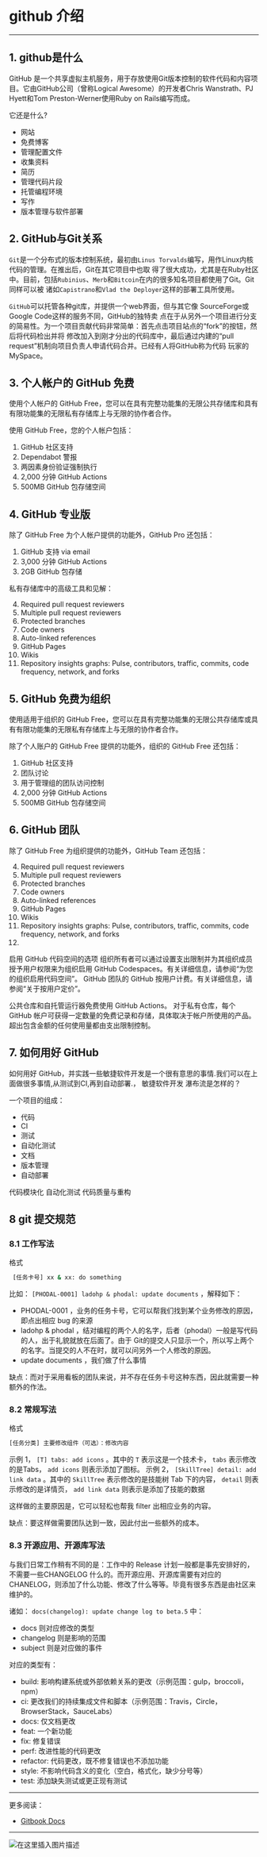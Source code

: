 # github 介绍





---
##  1. github是什么
GitHub 是一个共享虚拟主机服务，用于存放使用Git版本控制的软件代码和内容项目。它由GitHub公司（曾称Logical
Awesome）的开发者Chris Wanstrath、PJ Hyett和Tom Preston-Werner使用Ruby on Rails编写而成。

它还是什么?

 - 网站
 - 免费博客
 - 管理配置文件
 - 收集资料
 - 简历
 - 管理代码片段
 - 托管编程环境
 - 写作
 - 版本管理与软件部署

##  2. GitHub与Git关系
`Git`是一个分布式的版本控制系统，最初由`Linus Torvalds`编写，用作Linux内核代码的管理。在推出后，Git在其它项目中也取
得了很大成功，尤其是在Ruby社区中。目前，包括`Rubinius`、`Merb`和`Bitcoin`在内的很多知名项目都使用了Git。Git同样可以被
诸如`Capistrano`和`Vlad the Deployer`这样的部署工具所使用。

`GitHub`可以托管各种git库，并提供一个web界面，但与其它像 SourceForge或Google Code这样的服务不同，GitHub的独特卖
点在于从另外一个项目进行分支的简易性。为一个项目贡献代码非常简单：首先点击项目站点的“fork”的按钮，然后将代码检出并将
修改加入到刚才分出的代码库中，最后通过内建的“pull request”机制向项目负责人申请代码合并。已经有人将GitHub称为代码
玩家的MySpace。

##  3. 个人帐户的 GitHub 免费
使用个人帐户的 GitHub Free，您可以在具有完整功能集的无限公共存储库和具有有限功能集的无限私有存储库上与无限的协作者合作。

使用 GitHub Free，您的个人帐户包括：

 1. GitHub 社区支持
 2. Dependabot 警报
 3. 两因素身份验证强制执行
 4. 2,000 分钟 GitHub Actions
 5. 500MB GitHub 包存储空间

##  4. GitHub 专业版
除了 GitHub Free 为个人帐户提供的功能外，GitHub Pro 还包括：

 1. GitHub 支持 via email
 2. 3,000 分钟 GitHub Actions
 3. 2GB GitHub 包存储
 
 私有存储库中的高级工具和见解：
 
 4. Required pull request reviewers
 5. Multiple pull request reviewers
 6. Protected branches
 7. Code owners
 8. Auto-linked references
 9. GitHub Pages
 10. Wikis
 11. Repository insights graphs: Pulse, contributors, traffic, commits, code frequency, network, and forks


##  5. GitHub 免费为组织
使用适用于组织的 GitHub Free，您可以在具有完整功能集的无限公共存储库或具有有限功能集的无限私有存储库上与无限的协作者合作。

除了个人账户的 GitHub Free 提供的功能外，组织的 GitHub Free 还包括：

 1. GitHub 社区支持
 2. 团队讨论
 3. 用于管理组的团队访问控制
 4. 2,000 分钟 GitHub Actions
 5. 500MB GitHub 包存储空间


##  6. GitHub 团队
除了 GitHub Free 为组织提供的功能外，GitHub Team 还包括：

 4. Required pull request reviewers
 5. Multiple pull request reviewers
 6. Protected branches
 7. Code owners
 8. Auto-linked references
 9. GitHub Pages
 10. Wikis
 11. Repository insights graphs: Pulse, contributors, traffic, commits, code frequency, network, and forks
 12. 
启用 GitHub 代码空间的选项
组织所有者可以通过设置支出限制并为其组织成员授予用户权限来为组织启用 GitHub Codespaces。有关详细信息，请参阅“为您的组织启用代码空间”。
GitHub 团队的 GitHub 按用户计费。有关详细信息，请参阅“关于按用户定价”。

公共仓库和自托管运行器免费使用 GitHub Actions。 对于私有仓库，每个 GitHub 帐户可获得一定数量的免费记录和存储，具体取决于帐户所使用的产品。 超出包含金额的任何使用量都由支出限制控制。



##  7. 如何用好 GitHub
如何用好 GitHub，并实践一些敏捷软件开发是一个很有意思的事情.我们可以在上面做很多事情,从测试到CI,再到自动部署.， 敏捷软件开发
瀑布流是怎样的？

一个项目的组成：

 - 代码
 - CI
 - 测试
 - 自动化测试
 - 文档
 - 版本管理
 - 自动部署

代码模块化
自动化测试
代码质量与重构

## 8 git 提交规范

### 8.1 工作写法
格式

```bash
 [任务卡号] xx & xx: do something
```

 比如： `[PHODAL-0001] ladohp & phodal: update documents` ，解释如下：

 - PHODAL-0001 ，业务的任务卡号，它可以帮我们找到某个业务修改的原因，即点出相应 bug 的来源
 - ladohp & phodal ，结对编程的两个人的名字，后者（phodal）一般是写代码的人，出于礼貌就放在后面了。由于 Git的提交人只显示一个，所以写上两个的名字。当提交的人不在时，就可以问另外一个人修改的原因。
 - update documents ，我们做了什么事情

缺点：而对于采用看板的团队来说，并不存在任务卡号这种东西，因此就需要一种额外的作法。

###  8.2 常规写法
格式

```bash
[任务分类] 主要修改组件（可选）：修改内容
```
示例 1， `[T] tabs: add icons` 。其中的 `T` 表示这是一个技术卡， `tabs` 表示修改的是Tabs， `add icons` 则表示添加了图标。
示例 2， `[SkillTree] detail: add link data` 。其中的 `SkillTree` 表示修改的是技能树 Tab 下的内容， `detail` 则表示修改的是详情页， `add link data` 则表示是添加了技能的数据

这样做的主要原因是，它可以轻松也帮我 filter 出相应业务的内容。

缺点：要这样做需要团队达到一致，因此付出一些额外的成本。

###  8.3 开源应用、开源库写法
与我们日常工作稍有不同的是：工作中的 Release 计划一般都是事先安排好的，不需要一些CHANGELOG 什么的。而开源应用、开源库需要有对应的 CHANELOG，则添加了什么功能、修改了什么等等。毕竟有很多东西是由社区来维护的。

诸如： `docs(changelog): update change log to beta.5` 中：

 - docs 则对应修改的类型
 - changelog 则是影响的范围
 - subject 则是对应做的事件

对应的类型有：

 - build: 影响构建系统或外部依赖关系的更改（示例范围：gulp，broccoli，npm）
 - ci: 更改我们的持续集成文件和脚本（示例范围：Travis，Circle，BrowserStack，SauceLabs）
 - docs: 仅文档更改
 - feat: 一个新功能
 - fix: 修复错误
 - perf: 改进性能的代码更改
 - refactor: 代码更改，既不修复错误也不添加功能
 - style: 不影响代码含义的变化（空白，格式化，缺少分号等）
 - test: 添加缺失测试或更正现有测试

---

更多阅读：

 - [Gitbook Docs](https://smoothies.com.cn/gitbook-docs/About.html)

---
![在这里插入图片描述](https://img-blog.csdnimg.cn/7970903b14f54449bdae09904c6261e6.gif#pic_center)

